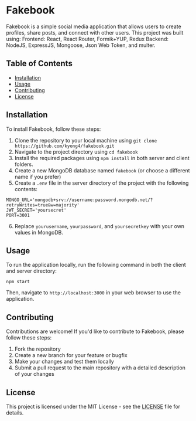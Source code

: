 # Fakebook

Fakebook is a simple social media application that allows users to create profiles, share posts, and connect with other users. 
This project was built using:
Frontend: React, React Router, Formik+YUP, Redux 
Backend: NodeJS, ExpressJS, Mongoose, Json Web Token, and multer.

## Table of Contents

- [Installation](#installation)
- [Usage](#usage)
- [Contributing](#contributing)
- [License](#license)

## Installation

To install Fakebook, follow these steps:

1. Clone the repository to your local machine using `git clone https://github.com/kyong4/fakebook.git`
2. Navigate to the project directory using `cd fakebook`
3. Install the required packages using `npm install` in both server and client folders.
4. Create a new MongoDB database named `fakebook` (or choose a different name if you prefer)
5. Create a `.env` file in the server directory of the project with the following contents:

```
MONGO_URL='mongodb+srv://username:password.mongodb.net/?retryWrites=true&w=majority'
JWT_SECRET='yoursecret'
PORT=3001
```
6. Replace `yourusername`, `yourpassword`, and `yoursecretkey` with your own values in MongoDB.


## Usage

To run the application locally, run the following command in both the client and server directory:

```
npm start
```

Then, navigate to `http://localhost:3000` in your web browser to use the application.

## Contributing

Contributions are welcome! If you'd like to contribute to Fakebook, please follow these steps:

1. Fork the repository
2. Create a new branch for your feature or bugfix
3. Make your changes and test them locally
4. Submit a pull request to the main repository with a detailed description of your changes

## License

This project is licensed under the MIT License - see the [LICENSE](LICENSE) file for details.